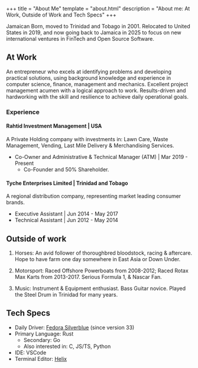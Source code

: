 +++
title = "About Me"
template = "about.html"
description = "About me: At Work, Outside of Work and Tech Specs"
+++

Jamaican Born, moved to Trinidad and Tobago in 2001. Relocated to United States in 2019, and now going back to Jamaica in 2025 to focus on new international ventures in FinTech and Open Source Software.

## At Work

An entrepreneur who excels at identifying problems and developing practical solutions, using background
knowledge and experience in computer science, finance, management and mechanics. Excellent project
management acumen with a logical approach to work. Results-driven and hardworking with the skill and
resilience to achieve daily operational goals.

### Experience

#### Rahtid Investment Management | USA

A Private Holding company with investments in: Lawn Care, Waste Management, Vending, Last Mile Delivery & Merchandising Services.

- Co-Owner and Administrative & Technical Manager (ATM) | Mar 2019 - Present
  - Co-Founder and 50% Shareholder.

#### Tyche Enterprises Limited | Trinidad and Tobago

A regional distribution company, representing market leading consumer brands.

- Executive Assistant | Jun 2014 - May 2017
- Technical Assistant | Jun 2012 - May 2014

## Outside of work

1. Horses:
An avid follower of thoroughbred bloodstock, racing & aftercare.
Hope to have farm one day somewhere in East Asia or Down Under.

2. Motorsport:
Raced Offshore Powerboats from 2008-2012;
Raced Rotax Max Karts from 2013-2017.
Serious Formula 1, & Nascar Fan.

3. Music: Instrument & Equipment enthusiast. Bass Guitar novice. Played the Steel Drum in Trinidad for many years.

## Tech Specs

- Daily Driver: [Fedora Silverblue](https://fedoraproject.org/atomic-desktops/silverblue/) (since version 33)
- Primary Language: Rust
  - Secondary: Go
  - Also interested in: C, JS/TS, Python
- IDE: VSCode
- Terminal Editor: [Helix](https://helix-editor.com/)
